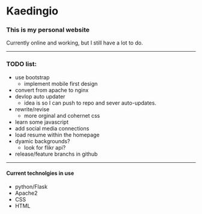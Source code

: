 # Kaedingio
### This is my personal website
Currently online and working, but I still have a lot to do.

---

### TODO list:
* use bootstrap
  * implement mobile first design
* convert from apache to nginx
* devlop auto updater
  * idea is so I can push to repo and sever auto-updates.
* rewrite/revise
  * more orginal and cohernet css
* learn some javascript
* add social media connections
* load resume within the homepage
* dyamic backgrounds?
  * look for flikr api?
* release/feature branchs in github
---

#### Current technolgies in use
* python/Flask
* Apache2
* CSS
* HTML
